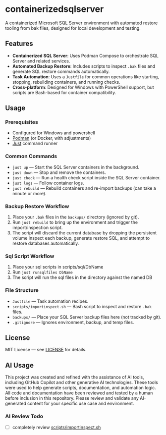 # containerizedsqlserver

A containerized Microsoft SQL Server environment with automated restore tooling from bak files, designed for local development and testing.

## Features

- **Containerized SQL Server**: Uses Podman Compose to orchestrate SQL Server and related services.
- **Automated Backup Restore**: Includes scripts to inspect `.bak` files and generate SQL restore commands automatically.
- **Task Automation**: Uses a `Justfile` for common operations like starting, stopping, rebuilding containers, and running checks.
- **Cross-platform**: Designed for Windows with PowerShell support, but scripts are Bash-based for container compatibility.

## Usage

### Prerequisites

- Configured for Windows and powershell
- [Podman](https://podman.io/) (or Docker, with adjustments)
- [Just](https://just.systems/) command runner

### Common Commands

- `just up` — Start the SQL Server containers in the background.
- `just down` — Stop and remove the containers.
- `just check` — Run a health check script inside the SQL Server container.
- `just logs` — Follow container logs.
- `just rebuild` — Rebuild containers and re-import backups (can take a minute or more).

### Backup Restore Workflow

1. Place your `.bak` files in the `backups/` directory (ignored by git).
2. Run `just rebuild` to bring up the environment and trigger the import/inspection script. 
3. The script will discard the current database by dropping the persistent volume inspect each backup, generate restore SQL, and attempt to restore databases automatically.

### Sql Script Workflow

1. Place your sql scripts in scripts/sql/DbName
2. Run `just runsqlfiles DbName`
3. The script will run the sql files in the directory against the named DB


### File Structure

- `Justfile` — Task automation recipes.
- `scripts/importinspect.sh` — Bash script to inspect and restore `.bak` files.
- `backups/` — Place your SQL Server backup files here (not tracked by git).
- `.gitignore` — Ignores environment, backup, and temp files.

## License

MIT License — see [LICENSE](LICENSE) for details.

## AI Usage

This project was created and refined with the assistance of AI tools, including GitHub Copilot and other generative AI technologies. These tools were used to help generate scripts, documentation, and automation logic. All code and documentation have been reviewed and tested by a human before inclusion in this repository. Please review and validate any AI-generated content for your specific use case and environment.

### AI Review Todo
- [ ] completely review [scripts/importinspect.sh](scripts/importinspect.sh)
